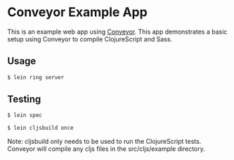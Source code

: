 # Conveyor Example App
This is an example web app using [Conveyor](https://github.com/mylesmegyesi/conveyor). This app demonstrates a basic setup using Conveyor to compile ClojureScript and Sass.

## Usage
```bash
$ lein ring server
```

## Testing
```bash
$ lein spec
```
```bash
$ lein cljsbuild once
```
Note: cljsbuild only needs to be used to run the ClojureScript tests. Conveyor will compile any cljs files in the src/cljs/example directory.
